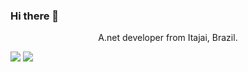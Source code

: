 ### Hi there 👋

<p align='center'>
  A.net developer from Itajai, Brazil.
</p>


<img src="https://img.shields.io/badge/CSharp-%239120.svg?&style=for-the-badge&logo=c%20sharp&logoColor=blue%22" /> <img src="https://img.shields.io/badge/.Net-5C2D91.svg?&style=for-the-badge&logo=.Net&logoColor=black%22" />

